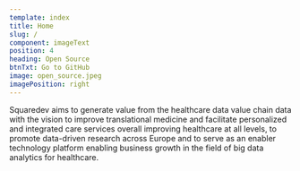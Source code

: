 ```yaml
---
template: index
title: Home
slug: /
component: imageText
position: 4
heading: Open Source
btnTxt: Go to GitHub
image: open_source.jpeg
imagePosition: right
---
```


Squaredev aims to generate value from the healthcare data value chain data with the vision to improve translational medicine and facilitate personalized and integrated care services overall improving healthcare at all levels, to promote data-driven research across Europe and to serve as an enabler technology platform enabling business growth in the field of big data analytics for healthcare.
